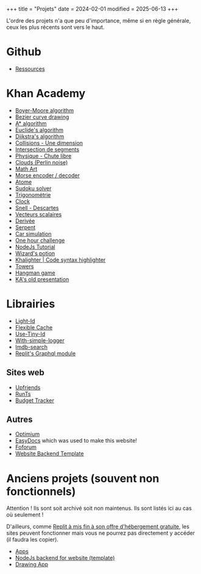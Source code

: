 +++
title = "Projets"
date = 2024-02-01
modified = 2025-06-13
+++

L'ordre des projets n'a que peu d'importance, même si en règle générale, ceux les plus récents sont vers le haut.

# Github
- [Ressources](https://github.com/lutrinos/Ressources)

# Khan Academy
- [Boyer-Moore algorithm](https://www.khanacademy.org/computer-programming/boyer-moore/5546924586418176)
- [Bezier curve drawing](https://www.khanacademy.org/computer-programming/bezier/6445157619515392)
- [A* algorithm](https://www.khanacademy.org/computer-programming/a/6346280991899648)
- [Euclide's algorithm](https://www.khanacademy.org/computer-programming/euclide/5541978721927168)
- [Dijkstra's algorithm](https://www.khanacademy.org/computer-programming/dijkstra-algorithm/5030266773094400)
- [Collisions - Une dimension](https://www.khanacademy.org/computer-programming/collision-une-dimension/4873815556014080)
- [Intersection de segments](https://www.khanacademy.org/computer-programming/intersections/5054069548433408)
- [Physique - Chute libre](https://www.khanacademy.org/computer-programming/physique-chute-libre/6093678011662336)
- [Clouds (Perlin noise)](https://www.khanacademy.org/computer-programming/clouds-perlin-noise/4891686203080704)
- [Math Art](https://www.khanacademy.org/computer-programming/math-art/5199950501429248)
- [Morse encoder / decoder](https://www.khanacademy.org/computer-programming/morse-encoder/6188517804523520)
- [Atome](https://www.khanacademy.org/computer-programming/atome/5982530092974080)
- [Sudoku solver](https://www.khanacademy.org/computer-programming/sudoku-solver/6298463441305600)
- [Trigonométrie](https://www.khanacademy.org/computer-programming/trigonomtrie/4627356361998336)
- [Clock](https://www.khanacademy.org/computer-programming/clock/4559323251654656)
- [Snell - Descartes](https://www.khanacademy.org/computer-programming/snell-descartes/6272407137730560)
- [Vecteurs scalaires](https://www.khanacademy.org/computer-programming/vecteurs-scalaires/5145961880141824)
- [Derivée](https://www.khanacademy.org/computer-programming/driv/6071233141850112)
- [Serpent](https://www.khanacademy.org/computer-programming/serpent/5286737001103360)
- [Car simulation](https://www.khanacademy.org/computer-programming/car/5997520016162816)
- [One hour challenge](https://www.khanacademy.org/computer-programming/one-hour-challenge/6058960495362048/4739659553357824.png)
- [NodeJs Tutorial](https://www.khanacademy.org/computer-programming/nodejs-tutorial-primavera/5555623805632512)
- [Wizard's potion](https://www.khanacademy.org/computer-programming/wizards-potion/6532343891279872)
- [Khalighter | Code syntax highlighter](https://www.khanacademy.org/computer-programming/kalighter-code-syntax-highlighter/5380960691470336)
- [Towers](https://www.khanacademy.org/computer-programming/towers/6281707125784576)
- [Hangman game](https://www.khanacademy.org/computer-programming/hangman-game/6256858961592320)
- [KA's old presentation](https://www.khanacademy.org/computer-programming/kas-old-presentation/5124988983099392)

# Librairies
* [Light-Id](https://github.com/lutrinos/Light-id)
* [Flexible Cache](https://github.com/lutrinos/flexible-cache)
* [Use-Tiny-Id](https://github.com/lutrinos/Use-tiny-id)
* [With-simple-logger](https://github.com/lutrinos/with-simple-logger)
* [lmdb-search](https://github.com/lutrinos/lmdb-search)
* [Replit's Graphql module](https://github.com/lutrinos/Replit-s-graphql-module-Node.js)

## Sites web
* [Upfriends](https://upfriends.web.app/)
* [RunTs](https://github.com/lutrinos/RunTs)
* [Budget Tracker](https://github.com/lutrinos/BudgetTracker)

## Autres
* [Optimium](https://github.com/lutrinos/Optimium)
* [EasyDocs](https://github.com/lutrinos/EasyDocs) which was used to make this website!
* [Foforum](https://github.com/lutrinos/Foforum)
* [Website Backend Template](https://github.com/lutrinos/Website-backend-template)

# Anciens projets (souvent non fonctionnels)

Attention ! Ils sont soit archivé soit non maintenus. Ils sont listés ici au cas où seulement !

D'ailleurs, comme [Replit à mis fin à son offre d'hébergement gratuite](https://blog.replit.com/hosting-changes),  les sites peuvent fonctionner mais vous ne pourrez pas directement y accéder (il faudra les copier).

- [Apps](https://apps.nathanti.repl.co)
- [NodeJs backend for website (template)](https://nodejs-backend-for-website.nathanti.repl.co/)
- [Drawing App](https://drawing-app.nathanti.repl.co/)
